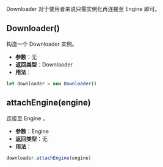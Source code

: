 Downloader 对于使用者来说只需实例化再连接至 Engine 即可。

## Downloader()

构造一个 Downloader 实例。

- **参数**：无
- **返回类型**：Downlaoder
- **用法**：

```ts
let downloader = new Downloader()

```

## attachEngine(engine)

连接至 Engine 。

- **参数**：Engine
- **返回类型**：无
- **用法**：

```ts
downloader.attachEngine(engine)

```